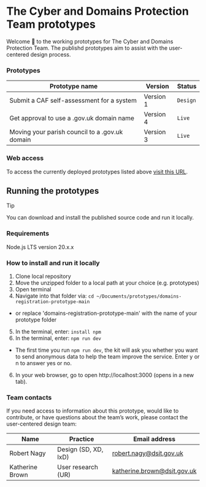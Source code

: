 # The Cyber and Domains Protection Team prototypes
Welcome :wave: to the working prototypes for The Cyber and Domains Protection Team. The publishd prototypes aim to assist with the user-centered design process.

### Prototypes
| **Prototype name**                             | **Version** | **Status** | 
| ---------------------------------------------- | ----------- | ---------- |
| Submit a CAF self-assessment for a system      | Version 1   | `Design` |
| Get approval to use a .gov.uk domain name      | Version 4   | `Live` |
| Moving your parish council to a .gov.uk domain | Version 3   | `Live` |

### Web access
To access the currently deployed prototypes listed above [visit this URL](https://sgs-ddt-01-96c924f9e494.herokuapp.com/).

## Running the prototypes
> [!TIP]
> You can download and install the published source code and run it locally.

### Requirements
Node.js LTS version 20.x.x

### How to install and run it locally
1. Clone local repository
2. Move the unzipped folder to a local path at your choice (e.g. prototypes)
3. Open terminal 
4. Navigate into that folder via: `cd ~/Documents/prototypes/domains-registration-prototype-main`
 - or replace 'domains-registration-prototype-main' with the name of your prototype folder
5. In the terminal, enter: `install npm` 
6. In the terminal, enter: `npm run dev`
 - The first time you run `npm run dev`, the kit will ask you whether you want to send anonymous data to help the team improve the service. Enter y or n to answer yes or no.
6. In your web browser, go to open http://localhost:3000 (opens in a new tab).

### Team contacts
If you need access to information about this prototype, would like to contribute, or have questions about the team’s work, please contact the user-centered design team:

| Name           | Practice                | Email address                | 
| -------------- | ---------------------------- | ---------------------------- |
| Robert Nagy    | Design (SD, XD, IxD) | robert.nagy@dsit.gov.uk |
| Katherine Brown| User research (UR) | katherine.brown@dsit.gov.uk |
